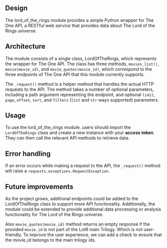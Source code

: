## Design
The lord_of_the_rings module provides a simple Python wrapper for The One API, a RESTful web service that provides data about The Lord of the Rings universe.

## Architecture
The module consists of a single class, LordOfTheRings, which represents the wrapper for The One API. The class has three methods, `movies_list()`, `movie(movie_id)`, and `movie_quotes(movie_id)`, which correspond to the three endpoints of The One API that this module currently supports.

The `_request()` method is a helper method that handles the actual HTTP requests to the API. The method takes a number of optional parameters, including a path argument representing the endpoint, and optional `limit`, `page`, `offset`, `sort`, and `filters` (`list` and `str` ways supported) parameters. 

## Usage
To use the lord_of_the_rings module, users should import the `LordOfTheRings` class and create a new instance with your **access token**. They can then call the relevant API methods to retrieve data.

## Error handling
If an error occurs while making a request to the API, the `_request()` method will raise a `requests.exceptions.RequestException`.

## Future improvements
As the project grows, additional endpoints could be added to the LordOfTheRings class to support more API functionality. Additionally, the module could be extended to provide additional data processing or analysis functionality for The Lord of the Rings universe.

Also `movie_quotes(movie_id)` method returns an empty response if the provided `movie_id` is not part of the LotR main Trilogy. Which is not user-friendly. To improve the user experience, we can add a check to ensure that the movie_id belongs to the main trilogy ids.

